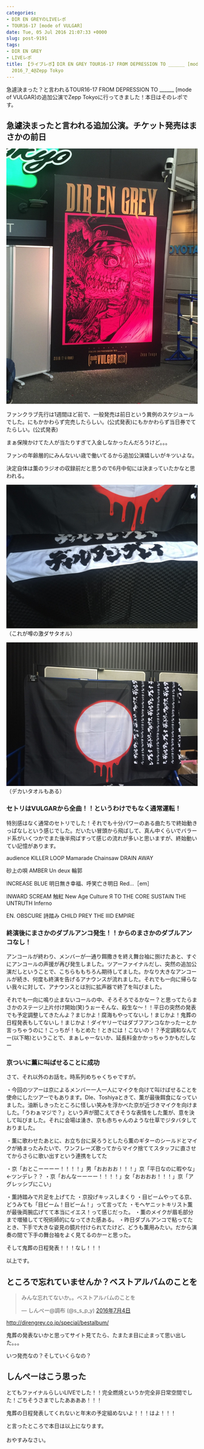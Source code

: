 ```yaml
---
categories:
- DIR EN GREYのLIVEレポ
- TOUR16-17 [mode of VULGAR]
date: Tue, 05 Jul 2016 21:07:33 +0000
slug: post-9191
tags:
- DIR EN GREY
- LIVEレポ
title: 【ライブレポ】DIR EN GREY TOUR16-17 FROM DEPRESSION TO ______ [mode of VULGAR] FINAL
  2016_7_4@Zepp Tokyo
---
```


急遽決まった？と言われるTOUR16-17 FROM DEPRESSION TO ______ [mode of VULGAR]の追加公演でZepp Tokyoに行ってきました！本日はそのレポです。<!--more--><h2>急遽決まったと言われる追加公演。チケット発売はまさかの前日</h2>

![](images/IIMG_2793.jpg)

ファンクラブ先行は1週間ほど前で、一般発売は前日という異例のスケジュールでした。にもかかわらず完売したらしい。(公式発表)にもかかわらず当日券でてたらしい。(公式発表)

まぁ保険かけてた人が当たりすぎて入金しなかったんだろうけど。。。

ファンの年齢層的にみんないい歳で働いてるから追加公演嬉しいがキツいよな。

決定自体は薫のラジオの収録前だと思うので6月中旬には決まっていたかなと思われる。

![](images/IIMG_2792.jpg)
（これが噂の激ダサタオル）

![](images/IIMG_2791.jpg)
（デカいタオルもある）

<h3>セトリはVULGARから全曲！！というわけでもなく通常運転！</h3>

特別感はなく通常のセトリでした！それでも十分パワーのある曲たちで終始動きっぱなしという感じでした。だいたい冒頭から飛ばして、真ん中くらいでバラード系がいくつかでまた後半飛ばすって感じの流れが多いと思いますが、終始動いてい記憶があります。

audience KILLER LOOP
Mamarade Chainsaw
DRAIN AWAY

砂上の唄
AMBER
Un deux
輪郭

INCREASE BLUE
明日無き幸福、呼笑亡き明日
Red...［em］

INWARD SCREAM
触紅
New Age Culture
Я TO THE CORE
SUSTAIN THE UNTRUTH
Inferno

EN.
OBSCURE
詩踏み
CHILD PREY
THE IIID EMPIRE

<h3>終演後にまさかのダブルアンコ発生！！からのまさかのダブルアンコなし！</h3>

アンコールが終わり、メンバーが一通り餌撒きを終え舞台袖に捌けたあと、すぐにアンコールの声援が再び発生しました。ツアーファイナルだし、突然の追加公演だしということで、こちらももちろん期待してました。かなり大きなアンコールが続き、何度も終演を告げるアナウンスが流れました。それでも一向に帰らない我々に対して、アナウンスとは別に拡声器で終了を叫びました。

それでも一向に鳴り止まないコールの中、そろそろでるかなー？と思ってたらまさかのステージ上片付け開始(笑)うぉーそんな、殺生な〜！！平日の突然の発表でも予定調整してきたんよ？まじかよ！腐海もやってないし！まじかよ！鬼葬の日程発表もしてないし！まじかよ！ダイヤリーではダブフアンコなかったーとか言っちゃうのに！こっちが！もとめた！ときには！こないの！？予定調和なんてー(以下略)ということで、まぁしゃーないか、延長料金かかっちゃうかもだしなー

<h3>京ついに薫に叫ばせることに成功</h3>

さて、それ以外のお話を。時系列めちゃくちゃですが。

・今回のツアーは京によるメンバー一人一人にマイクを向けて叫けばせることを使命にしたツアーでもあります。DIe、Toshiyaときて、薫が最後餌食になっていました。油断しきったところに怪しい笑みを浮かべた京が近づきマイクを向けました。「うわぁマジで？」という声が聞こえてきそうな表情をした薫が、意を決して叫びました。それに会場は湧き、京も赤ちゃんのような仕草でジタバタしておりました。

・薫に歌わせたあとに、お立ち台に戻ろうとしたら薫のギターのシールドとマイクが絡まったみたいで、ワンフレーズ歌ってからマイク捨ててスタッフに直させてからさらに歌い出すという連携をしてた

・京「おとこーーーー！！！！」男「おおおお！！！」京「平日なのに暇やな」←ツンデレ？？
・京「おんなーーーー！！！！」女「おおおお！！！」京「アグレッシブにこい」

・薫詩踏みで片足を上げてた
・京投げキッスしまくり
・目ビームやってる京、どうみても「目ビーム！目ビーム！」って言ってた
・モヘヤニットキリスト薫が最後両腕広げてて本当にイエス！って感じだった。
・薫のメイクが眉毛部分まで増殖してて呪術師的になってきた感ある。
・昨日ダブルアンコで粘ってたとき、下手で大きな姿見の鏡片付けられてたけど、どうも薫用みたい。だから演奏の間で下手の舞台袖をよく見てるのかーと思った。

そして鬼葬の日程発表！！！なし！！！

以上です。

<h2>ところで忘れていませんか？ベストアルバムのことを</h2>

<blockquote class="twitter-tweet" data-lang="ja"><p lang="ja" dir="ltr">みんな忘れてないか。。ベストアルバムのことを</p>&mdash; しんぺー@調布 (@s_s_p_y) <a href="https://twitter.com/s_s_p_y/status/749947477382410240">2016年7月4日</a></blockquote>
<script async src="//platform.twitter.com/widgets.js" charset="utf-8"></script>

<a href="http://direngrey.co.jp/special/bestalbum/">http://direngrey.co.jp/special/bestalbum/</a>

鬼葬の発表ないかと思ってサイト見てたら、たまたま目に止まって思い出した。。。

いつ発売なの？そしていくらなの？

<h2>しんぺーはこう思った</h2>

とてもファイナルらしいLIVEでした！！完全燃焼というか完全非日常空間でした！ごちそうさまでしたああああ！！！

鬼葬の日程発表してくれないと年末の予定組めないよ！！！はよ！！！

と言ったところで本日は以上になります。<br><br>おやすみなさい。